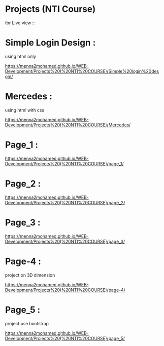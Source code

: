 # Projects (NTI Course) 
for Live view ::



# Simple Login Design :
using html only

https://menna2mohamed.github.io/WEB-Development/Projects%20(%20NTI%20COURSE)/Simple%20login%20desgin/


# Mercedes :
using html with css

https://menna2mohamed.github.io/WEB-Development/Projects%20(%20NTI%20COURSE)/Mercedes/


# Page_1 :

https://menna2mohamed.github.io/WEB-Development/Projects%20(%20NTI%20COURSE)/page_1/


# Page_2 :

https://menna2mohamed.github.io/WEB-Development/Projects%20(%20NTI%20COURSE)/page_2/

# Page_3 :

https://menna2mohamed.github.io/WEB-Development/Projects%20(%20NTI%20COURSE)/page_3/


# Page-4 :
project on 3D dimension

https://menna2mohamed.github.io/WEB-Development/Projects%20(%20NTI%20COURSE)/page-4/


# Page_5 :
project use bootstrap

https://menna2mohamed.github.io/WEB-Development/Projects%20(%20NTI%20COURSE)/page_5/



